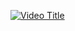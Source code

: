 [![Video Title]([https://img.youtube.com/vi/VIDEO_ID/0.jpg)](https://www.youtube.com/watch?v=VIDEO_ID](https://www.youtube.com/watch?v=WPni755-Krg&t=7367s&ab_channel=YellowBrickCinema-RelaxingMusic))
